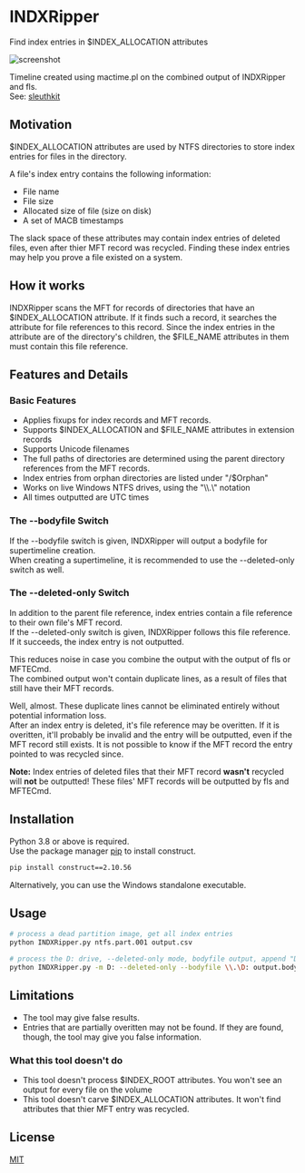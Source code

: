 # INDXRipper
Find index entries in $INDEX_ALLOCATION attributes

![screenshot](https://user-images.githubusercontent.com/84273110/118458300-42e4ae00-b703-11eb-8e59-bcb9de00ca89.png)

Timeline created using mactime.pl on the combined output of INDXRipper and fls.  
See: [sleuthkit](https://github.com/sleuthkit/sleuthkit)
## Motivation
$INDEX_ALLOCATION attributes are used by NTFS directories to store index entries for files in the directory.

A file's index entry contains the following information:

* File name
* File size
* Allocated size of file (size on disk)
* A set of MACB timestamps

The slack space of these attributes may contain index entries of deleted files, even after thier MFT record was recycled. Finding these index entries may help you prove a file existed on a system.

## How it works
INDXRipper scans the MFT for records of directories that have an $INDEX_ALLOCATION attribute. If it finds such a record, it searches the attribute for file references to this record. Since the index entries in the attribute are of the directory's children, the $FILE_NAME attributes in them must contain this file reference.

## Features and Details
### Basic Features
* Applies fixups for index records and MFT records.
* Supports $INDEX_ALLOCATION and $FILE_NAME attributes in extension records
* Supports Unicode filenames
* The full paths of directories are determined using the parent directory references from the MFT records.
* Index entries from orphan directories are listed under "/$Orphan"
* Works on live Windows NTFS drives, using the "\\\\.\\\" notation
* All times outputted are UTC times

### The --bodyfile Switch
If the --bodyfile switch is given, INDXRipper will output a bodyfile for supertimeline creation.  
When creating a supertimeline, it is recommended to use the --deleted-only switch as well.

### The --deleted-only Switch
In addition to the parent file reference, index entries contain a file reference to their own file's MFT record.  
If the --deleted-only switch is given, INDXRipper follows this file reference. If it succeeds, the index entry is not outputted.  

This reduces noise in case you combine the output with the output of fls or MFTECmd.  
The combined output won't contain duplicate lines, as a result of files that still have their MFT records.

Well, almost. These duplicate lines cannot be eliminated entirely without potential information loss.  
After an index entry is deleted, it's file reference may be overitten. If it is overitten, it'll probably be invalid and the entry will be outputted, even if the MFT record still exists. It is not possible to know if the MFT record the entry pointed to was recycled since.

**Note:** Index entries of deleted files that their MFT record **wasn't** recycled will **not** be outputted! These files' MFT records will be outputted by fls and MFTECmd.

## Installation 
Python 3.8 or above is required.  
Use the package manager [pip](https://pip.pypa.io/en/stable/) to install construct.
```bash
pip install construct==2.10.56
```
Alternatively, you can use the Windows standalone executable. 

## Usage
```bash
# process a dead partition image, get all index entries
python INDXRipper.py ntfs.part.001 output.csv

# process the D: drive, --deleted-only mode, bodyfile output, append "D:" to all the paths
python INDXRipper.py -m D: --deleted-only --bodyfile \\.\D: output.bodyfile
```

## Limitations
* The tool may give false results.
* Entries that are partially overitten may not be found. If they are found, though, the tool may give you false information.

### What this tool doesn't do
* This tool doesn't process $INDEX_ROOT attributes. You won't see an output for every file on the volume
* This tool doesn't carve $INDEX_ALLOCATION attributes. It won't find attributes that thier MFT entry was recycled.


## License
[MIT](https://choosealicense.com/licenses/mit/)
